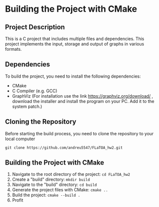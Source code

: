 # Building the Project with CMake
## Project Description

This is a C project that includes multiple files and dependencies. This project implements the input, storage and output of graphs in various formats.

## Dependencies

To build the project, you need to install the following dependencies:
* CMake
* C Compiler (e.g. GCC)
* GraphViz (For installation use the link https://graphviz.org/download/ , download the installer and install the program on your PC. Add it to the system patch.)

## Cloning the Repository

Before starting the build process, you need to clone the repository to your local computer

``` git clone https://github.com/andreu5547/FLaTOA_hw2.git ```

## Building the Project with CMake
1. Navigate to the root directory of the project:
```cd FLaTOA_hw2```
2. Create a "build" directory:
```mkdir build```
3. Navigate to the "build" directory:
```cd build```
4. Generate the project files with CMake:
```cmake ..```
5. Build the project:
```cmake --build .```
6. Profit